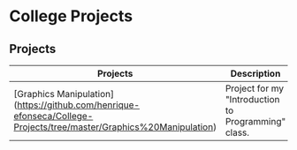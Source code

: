 # College Projects




## Projects

| Projects| Description|
|---	|---	|
|[Graphics Manipulation] (https://github.com/henrique-efonseca/College-Projects/tree/master/Graphics%20Manipulation)	|Project for my "Introduction to Programming" class.	|
